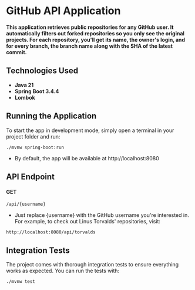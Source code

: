 # GitHub API Application

**This application retrieves public repositories for any GitHub user. It automatically filters out forked repositories
so you only see the original projects. For each repository, you'll get its name, the owner's login, and for every
branch, the branch name along with the SHA of the latest commit.**

## Technologies Used

- **Java 21**
- **Spring Boot 3.4.4**
- **Lombok**

## Running the Application

To start the app in development mode, simply open a terminal in your project folder and run:

```shell
./mvnw spring-boot:run
```

- By default, the app will be available at http://localhost:8080

## API Endpoint

#### GET

```text
/api/{username}
````

- Just replace {username} with the GitHub username you're interested in. For example, to check out Linus Torvalds'
  repositories, visit:

```text
http://localhost:8080/api/torvalds
```

## Integration Tests

The project comes with thorough integration tests to ensure everything works as expected. You can run the tests with:

```shell
./mvnw test
```